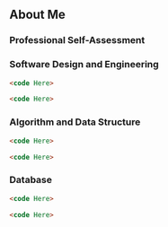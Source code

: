 ## About Me

<Bio Here>

### Professional Self-Assessment

<Insert Here>

### Software Design and Engineering

<Narrative Here>

```markdown
<code Here>
```

```markdown
<code Here>
```

### Algorithm and Data Structure

<Narrative Here>

```markdown
<code Here>
```

```markdown
<code Here>
```

### Database

```markdown
<code Here>
```

```markdown
<code Here>
```

